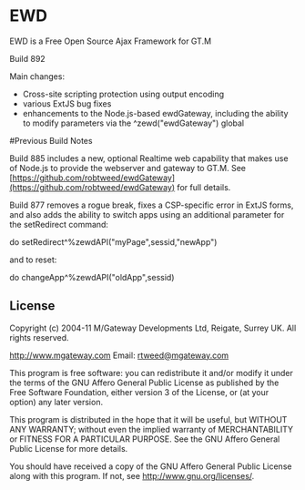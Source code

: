 # EWD
 
EWD is a Free Open Source Ajax Framework for GT.M

Build 892

Main changes:

- Cross-site scripting protection using output encoding
- various ExtJS bug fixes
- enhancements to the Node.js-based ewdGateway, including the ability to 
  modify parameters via the ^zewd("ewdGateway") global

#Previous Build Notes

Build 885 includes a new, optional Realtime web capability that makes use of Node.js to provide
the webserver and gateway to GT.M.  See [https://github.com/robtweed/ewdGateway](https://github.com/robtweed/ewdGateway) for full details.

Build 877 removes a rogue break, fixes a CSP-specific error in ExtJS forms, and also adds the ability to 
switch apps using an additional parameter for the setRedirect command:

 do setRedirect^%zewdAPI("myPage",sessid,"newApp")

 and to reset:
 
 do changeApp^%zewdAPI("oldApp",sessid)

## License

Copyright (c) 2004-11 M/Gateway Developments Ltd,
Reigate, Surrey UK.
All rights reserved.

http://www.mgateway.com
Email: rtweed@mgateway.com

This program is free software: you can redistribute it and/or modify it under the terms of the GNU Affero General Public License as published by the Free Software Foundation, either version 3 of the License, or (at your option) any later version.

This program is distributed in the hope that it will be useful, but WITHOUT ANY WARRANTY; without even the implied warranty of MERCHANTABILITY or FITNESS FOR A PARTICULAR PURPOSE.  See the GNU Affero General Public License for more details.

You should have received a copy of the GNU Affero General Public License along with this program.  If not, see <http://www.gnu.org/licenses/>.




    


